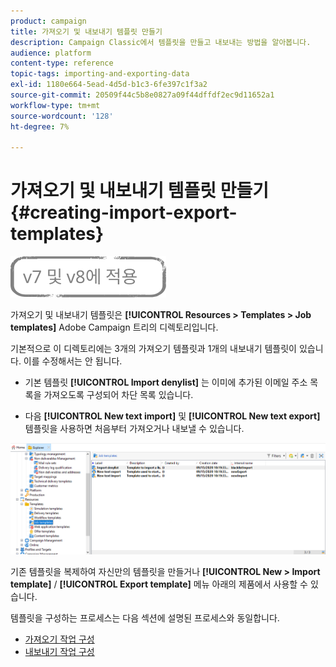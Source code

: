 ```yaml
---
product: campaign
title: 가져오기 및 내보내기 템플릿 만들기
description: Campaign Classic에서 템플릿을 만들고 내보내는 방법을 알아봅니다.
audience: platform
content-type: reference
topic-tags: importing-and-exporting-data
exl-id: 1180e664-5ead-4d5d-b1c3-6fe397c1f3a2
source-git-commit: 20509f44c5b8e0827a09f44dffdf2ec9d11652a1
workflow-type: tm+mt
source-wordcount: '128'
ht-degree: 7%

---
```


# 가져오기 및 내보내기 템플릿 만들기 {#creating-import-export-templates}

![](../../assets/common.svg)

가져오기 및 내보내기 템플릿은 **[!UICONTROL Resources > Templates > Job templates]** Adobe Campaign 트리의 디렉토리입니다.

기본적으로 이 디렉토리에는 3개의 가져오기 템플릿과 1개의 내보내기 템플릿이 있습니다. 이를 수정해서는 안 됩니다.

* 기본 템플릿 **[!UICONTROL Import denylist]** 는 이미에 추가된 이메일 주소 목록을 가져오도록 구성되어 차단 목록 있습니다.

* 다음 **[!UICONTROL New text import]** 및 **[!UICONTROL New text export]** 템플릿을 사용하면 처음부터 가져오거나 내보낼 수 있습니다.

![](assets/s_ncs_user_export_wizard_template_create.png)

기존 템플릿을 복제하여 자신만의 템플릿을 만들거나 **[!UICONTROL New > Import template]** / **[!UICONTROL Export template]** 메뉴 아래의 제품에서 사용할 수 있습니다.

템플릿을 구성하는 프로세스는 다음 섹션에 설명된 프로세스와 동일합니다.

* [가져오기 작업 구성](../../platform/using/executing-import-jobs.md)
* [내보내기 작업 구성](../../platform/using/executing-export-jobs.md)
